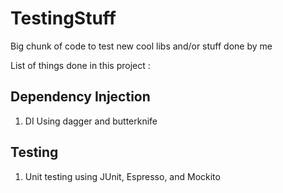 # TestingStuff
Big chunk of code to test new cool libs and/or stuff done by me

List of things done in this project :
<h2>Dependency Injection</h2> 
<ol>
<li>DI Using dagger and butterknife</li>
</ol>

<h2>Testing</h2> 
<ol>
<li>Unit testing using JUnit, Espresso, and Mockito</li>
</ol>
